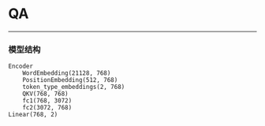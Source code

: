 # QA
---
### 模型结构
    Encoder
        WordEmbedding(21128, 768)
        PositionEmbedding(512, 768)
        token_type_embeddings(2, 768)
        QKV(768, 768)
        fc1(768, 3072)
        fc2(3072, 768)
    Linear(768, 2)
